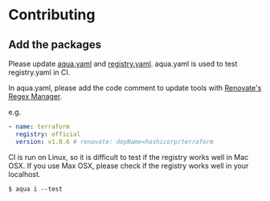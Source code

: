 # Contributing

## Add the packages

Please update [aqua.yaml](aqua.yaml) and [registry.yaml](registry.yaml).
aqua.yaml is used to test registry.yaml in CI.

In aqua.yaml, please add the code comment to update tools with [Renovate's Regex Manager](https://docs.renovatebot.com/modules/manager/regex/).

e.g.

```yaml
- name: terraform
  registry: official
  version: v1.0.6 # renovate: depName=hashicorp/terraform
```

CI is run on Linux, so it is difficult to test if the registry works well in Mac OSX.
If you use Max OSX, please check if the registry works well in your localhost.

```
$ aqua i --test
```
